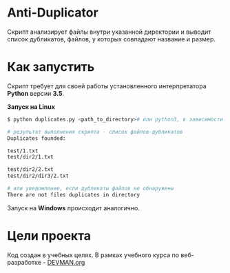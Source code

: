 # Anti-Duplicator

Скрипт анализирует файлы внутри указанной директории и выводит список дубликатов, файлов, у которых совпадают название и размер.

# Как запустить

Скрипт требует для своей работы установленного интерпретатора **Python** версии **3.5**.

**Запуск на Linux**

```bash
$ python duplicates.py <path_to_directory># или python3, в зависимости от настроек системы

# результат выполнения скрипта - список файлов-дубликатов
Duplicates founded:

test/1.txt
test/dir2/1.txt

test/dir2/2.txt
test/dir2/dir3/2.txt

# или уведомление, если дубликаты файлов не обнаружены
There are not files duplicates in directory
```

Запуск на **Windows** происходит аналогично.

# Цели проекта

Код создан в учебных целях. В рамках учебного курса по веб-разработке - [DEVMAN.org](https://devman.org)

